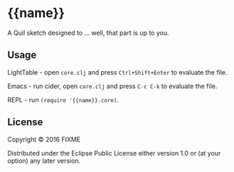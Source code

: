 # {{name}}

A Quil sketch designed to ... well, that part is up to you.

## Usage

LightTable - open `core.clj` and press `Ctrl+Shift+Enter` to evaluate the file.

Emacs - run cider, open `core.clj` and press `C-c C-k` to evaluate the file.

REPL - run `(require '{{name}}.core)`.

## License

Copyright © 2016 FIXME

Distributed under the Eclipse Public License either version 1.0 or (at
your option) any later version.
